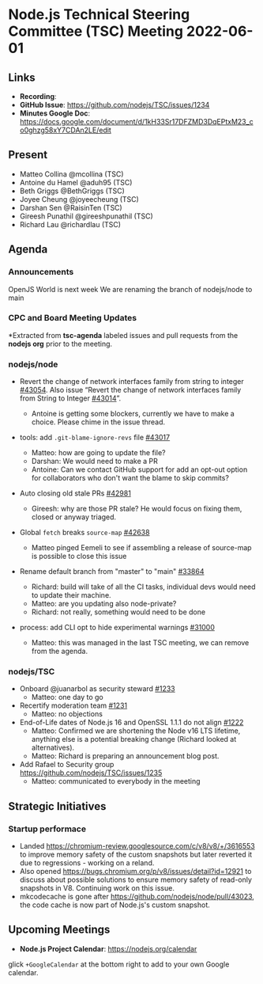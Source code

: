 # Node.js Technical Steering Committee (TSC) Meeting 2022-06-01

## Links

* **Recording**:  
* **GitHub Issue**: https://github.com/nodejs/TSC/issues/1234 
* **Minutes Google Doc**: https://docs.google.com/document/d/1kH33Sr17DFZMD3DqEPtxM23_co0ghzg58xY7CDAn2LE/edit 

## Present

* Matteo Collina @mcollina (TSC)
* Antoine du Hamel @aduh95 (TSC)
* Beth Griggs @BethGriggs (TSC)
* Joyee Cheung @joyeecheung (TSC)
* Darshan Sen @RaisinTen (TSC)
* Gireesh Punathil @gireeshpunathil (TSC)
* Richard Lau @richardlau (TSC)

## Agenda

### Announcements

OpenJS World is next week
We are renaming the branch of nodejs/node to main

### CPC and Board Meeting Updates

*Extracted from **tsc-agenda** labeled issues and pull requests from the **nodejs org** prior to the meeting.

### nodejs/node

* Revert the change of network interfaces family from string to integer [#43054](https://github.com/nodejs/node/pull/43054). Also issue “Revert the change of network interfaces family from String to Integer [#43014](https://github.com/nodejs/node/issues/43014)”.
  - Antoine is getting some blockers, currently we have to make a choice. Please chime in the issue thread.
* tools: add `.git-blame-ignore-revs` file [#43017](https://github.com/nodejs/node/pull/43017)
  -	Matteo: how are going to update the file?
  -	Darshan: We would need to make a PR
  -	Antoine: Can we contact GitHub support for add an opt-out option for collaborators who don't want the blame to skip commits?

* Auto closing old stale PRs [#42981](https://github.com/nodejs/node/issues/42981)
  - Gireesh: why are those PR stale? He would focus on fixing them, closed or anyway triaged. 
* Global `fetch` breaks `source-map` [#42638](https://github.com/nodejs/node/issues/42638)
  - Matteo pinged Eemeli to see if assembling a release of source-map is possible to close this issue
* Rename default branch from "master" to "main" [#33864](https://github.com/nodejs/node/issues/33864)
  - Richard: build will take of all the CI tasks, individual devs would need to update their machine.
  - Matteo: are you updating also node-private?
  - Richard: not really, something would need to be done 
* process: add CLI opt to hide experimental warnings [#31000](https://github.com/nodejs/node/pull/31000)
  - Matteo: this was managed in the last TSC meeting, we can remove from the agenda.

### nodejs/TSC

* Onboard @juanarbol as security steward [#1233](https://github.com/nodejs/TSC/issues/1233)
  - Matteo: one day to go
* Recertify moderation team [#1231](https://github.com/nodejs/TSC/issues/1231)
  - Matteo: no objections
* End-of-Life dates of Node.js 16 and OpenSSL 1.1.1 do not align [#1222](https://github.com/nodejs/TSC/issues/1222)
  - Matteo: Confirmed we are shortening the Node v16 LTS lifetime, anything else is a potential breaking change (Richard looked at alternatives).
  - Matteo: Richard is preparing an announcement blog post.
* Add Rafael to Security group https://github.com/nodejs/TSC/issues/1235
  - Matteo: communicated to everybody in the meeting

## Strategic Initiatives

### Startup performace

- Landed https://chromium-review.googlesource.com/c/v8/v8/+/3616553 to improve memory safety of the custom snapshots but later reverted it due to regressions - working on a reland.
- Also opened https://bugs.chromium.org/p/v8/issues/detail?id=12921 to discuss about possible solutions to ensure memory safety of read-only snapshots in V8. Continuing work on this issue.
- mkcodecache is gone after https://github.com/nodejs/node/pull/43023, the code cache is now part of Node.js's custom snapshot.

## Upcoming Meetings

* **Node.js Project Calendar**: <https://nodejs.org/calendar>

glick `+GoogleCalendar` at the bottom right to add to your own Google calendar.

